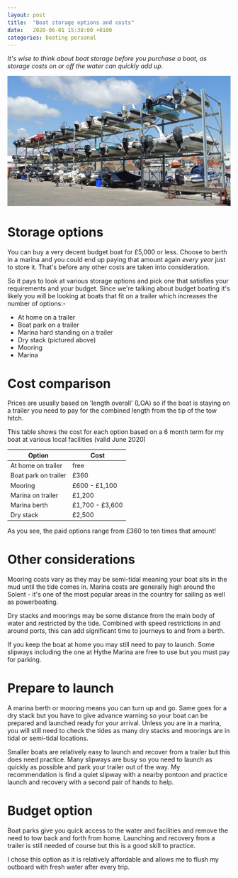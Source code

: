 ```yaml
---
layout: post
title:  "Boat storage options and costs"
date:   2020-06-01 15:38:00 +0100
categories: boating personal
---
```

*It's wise to think about boat storage before you purchase a boat, as storage costs on or off the water can quickly add up.*

![Dry stack](/images/stack.png)

# Storage options
You can buy a very decent budget boat for £5,000 or less. Choose to berth in a marina and you could end up paying that amount again *every year* just to store it. That's before any other costs are taken into consideration.

So it pays to look at various storage options and pick one that satisfies your requirements and your budget. Since we're talking about budget boating it's likely you will be looking at boats that fit on a trailer which increases the number of options:-

- At home on a trailer
- Boat park on a trailer
- Marina hard standing on a trailer
- Dry stack (pictured above)
- Mooring
- Marina

# Cost comparison
Prices are usually based on 'length overall' (LOA) so if the boat is staying on a trailer you need to pay for the combined length from the tip of the tow hitch.

This table shows the cost for each option based on a 6 month term for my boat at various local facilities (valid June 2020)

| Option | Cost |
| ----- | ----- |
| At home on trailer | free |
| Boat park on trailer | £360 |
| Mooring | £600 - £1,100 |
| Marina on trailer | £1,200 |
| Marina berth | £1,700 - £3,600 |
| Dry stack | £2,500 |

As you see, the paid options range from £360 to ten times that amount!

# Other considerations
Mooring costs vary as they may be semi-tidal meaning your boat sits in the mud until the tide comes in. Marina costs are generally high around the Solent - it's one of the most popular areas in the country for sailing as well as powerboating.

Dry stacks and moorings may be some distance from the main body of water and restricted by the tide. Combined with speed restrictions in and around ports, this can add significant time to journeys to and from a berth.

If you keep the boat at home you may still need to pay to launch. Some slipways including the one at Hythe Marina are free to use but you must pay for parking.

# Prepare to launch
A marina berth or mooring means you can turn up and go. Same goes for a dry stack but you have to give advance warning so your boat can be prepared and launched ready for your arrival. Unless you are in a marina, you will still need to check the tides as many dry stacks and moorings are in tidal or semi-tidal locations.

Smaller boats are relatively easy to launch and recover from a trailer but this does need practice. Many slipways are busy so you need to launch as quickly as possible and park your trailer out of the way. My recommendation is find a quiet slipway with a nearby pontoon and practice launch and recovery with a second pair of hands to help.

# Budget option
Boat parks give you quick access to the water and facilities and remove the need to tow back and forth from home. Launching and recovery from a trailer is still needed of course but this is a good skill to practice.

I chose this option as it is relatively affordable and allows me to flush my outboard with fresh water after every trip.

